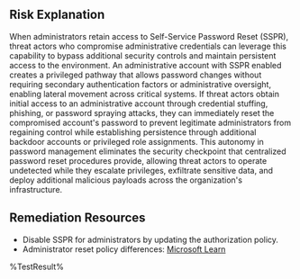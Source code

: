 ## Risk Explanation

When administrators retain access to Self-Service Password Reset (SSPR), threat actors who compromise administrative credentials can leverage this capability to bypass additional security controls and maintain persistent access to the environment. An administrative account with SSPR enabled creates a privileged pathway that allows password changes without requiring secondary authentication factors or administrative oversight, enabling lateral movement across critical systems. If threat actors obtain initial access to an administrative account through credential stuffing, phishing, or password spraying attacks, they can immediately reset the compromised account's password to prevent legitimate administrators from regaining control while establishing persistence through additional backdoor accounts or privileged role assignments. This autonomy in password management eliminates the security checkpoint that centralized password reset procedures provide, allowing threat actors to operate undetected while they escalate privileges, exfiltrate sensitive data, and deploy additional malicious payloads across the organization's infrastructure.

## Remediation Resources

- Disable SSPR for administrators by updating the authorization policy.
- Administrator reset policy differences: [Microsoft Learn](https://learn.microsoft.com/en-us/entra/identity/authentication/concept-sspr-policy#administrator-reset-policy-differences)

<!--- Results --->
%TestResult%
